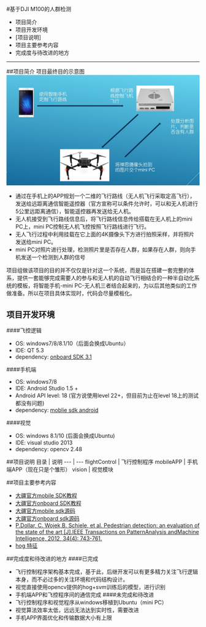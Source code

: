 #基于DJI M100的人群检测
- 项目简介
- 项目开发环境
- [项目说明]
- 项目主要参考内容
- 完成度与待改进的地方
----------------------------------------------------
##项目简介
项目最终目的示意图
![项目最终目的示意图](_ReadmeImg/11-36-01.jpg)
- 通过在手机上的APP规划一个二维的飞行路线（无人机飞行采取定高飞行），发送给远距离通信智能遥控器（官方宣称可以条件允许时，可以和无人机进行5公里远距离通信），智能遥控器再发送给无人机。
- 无人机接受到飞行路线信息后，将飞行路线信息传给搭载在无人机上的mini PC上，mini PC控制无人机飞控按照飞行路线进行飞行。
- 无人飞行过程中利用挂载在它上面的4K摄像头下方进行拍照采样，并将照片发送给mini PC。
- mini PC对照片进行处理，检测照片里是否存在人群，如果存在人群，则向手机发送一个检测到人群的信号<br/>


项目组做该项目的目的并不仅仅是针对这一个系统，而是旨在搭建一套完整的体系，提供一套能够完成需要人的参与和无人机的自动飞行相结合的一种半自动化系统的模板，将智能手机-mini PC-无人机三者结合起来的，为以后其他类似的工作做准备。所以在项目具体实现时，代码会尽量模板化。

## 项目开发环境
####飞控逻辑
- OS:  windows7/8/8.1/10（后面会换成Ubuntu）
- IDE: QT 5.3
- dependency:  [onboard SDK 3.1](https://github.com/dji-sdk/Onboard-SDK)

####手机端
- OS: windows7/8
- IDE: Android Studio 1.5 +
- Android API level: 18 (官方说使用level 22+，但目前为止在level 18上的测试都没有问题)
- dependency: [moblie sdk android](https://github.com/dji-sdk/Mobile-SDK-Android)

####视觉
- OS: windows 8.1/10 (后面会换成Ubuntu)
- IDE: visual studio 2013
- dependency: opencv 2.48

<span id="3"> </span>
##项目说明
目录                   | 说明
---                     | ---
flightControl    |  飞行控制程序
mobileAPP       |  手机端APP（现在只是个雏形）
vision                |  视觉模块

##项目主要参考内容
- [大疆官方mobile SDK教程](https://developer.dji.com/cn/mobile-sdk/documentation/introduction/index.html)
- [大疆官方onboard SDK教程](https://developer.dji.com/cn/onboard-sdk/documentation/quick-start/index.html)
- [大疆官方mobile sdk源码](https://github.com/dji-sdk/Mobile-SDK-Android)
- [大疆官方onboard sdk源码](https://github.com/dji-sdk/Onboard-SDK)
- [P.Dollar, C. Wojek,B. Schiele, et al. Pedestrian detection: an evaluation of the state of the art [J].IEEE Transactions on PatternAnalysis andMachine Intelligence, 2012, 34(4): 743-761.](https://www.computer.org/cms/ComputingNow/homepage/2012/0412/T_TP2_PedestrianDetection.pdf)
- [hog 特征](http://blog.csdn.net/liulina603/article/details/8291093)

##完成度和待改进的地方
####已完成
- 飞行控制程序架构基本完成，基于此，后继开发可以有更多精力关注飞行逻辑本身，而不必过多的关注环境和代码结构设计。
- 视觉直接使用opencv提供的hog+svm训练后的模型，进行识别
- 手机端APP和飞控程序间的通信完成
####未完成和待改进
- 飞行控制程序和视觉程序从windows移植到Ubuntu（mini PC）
- 视觉算法效率太低，远远无法达到实时性，需要改进
- 手机APP界面优化和传输数据大小有上限